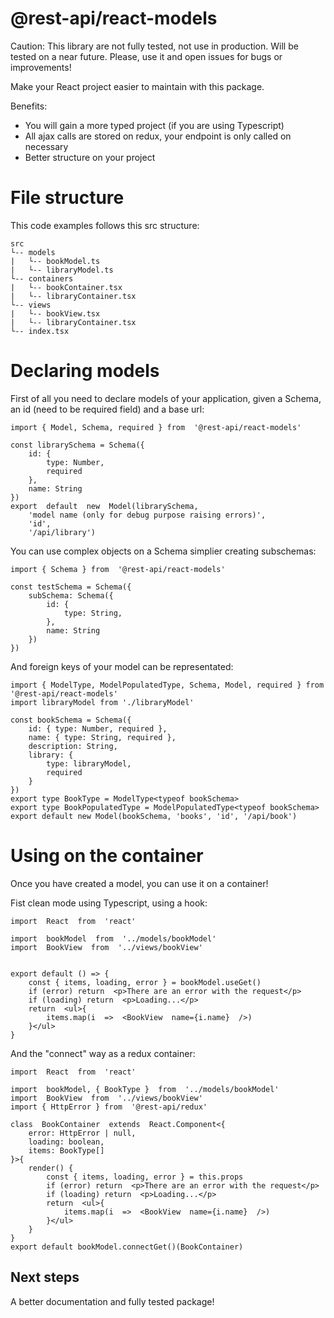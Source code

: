 ﻿# @rest-api/react-models

Caution: This library are not fully tested, not use in production.
Will be tested on a near future. Please, use it and open issues for bugs or improvements!

Make your React project easier to maintain with this package.

Benefits:

 - You will gain a more typed project (if you are using Typescript)
 - All ajax calls are stored on redux, your endpoint is only called on necessary
 - Better structure on your project

# File structure
This code examples follows this src structure:
```
src
└-- models
|   └-- bookModel.ts
|   └-- libraryModel.ts
└-- containers
|   └-- bookContainer.tsx
|   └-- libraryContainer.tsx
└-- views
|   └-- bookView.tsx
|   └-- libraryContainer.tsx
└-- index.tsx
```


# Declaring models
First of all you need to declare models of your application, given a Schema, an id (need to be required field) and a base url:
    
    import { Model, Schema, required } from  '@rest-api/react-models'
    
    const librarySchema = Schema({
        id: {
    	    type: Number,
    	    required
        },
        name: String
    })
    export  default  new  Model(librarySchema, 
	    'model name (only for debug purpose raising errors)', 
	    'id', 
	    '/api/library')

   
You can use complex objects on a Schema simplier creating subschemas:

    import { Schema } from  '@rest-api/react-models'
    
    const testSchema = Schema({
	    subSchema: Schema({
	    	id: {
	    	    type: String,
			},
			name: String
    	})
	})
And foreign keys of your model can be representated:

    import { ModelType, ModelPopulatedType, Schema, Model, required } from  '@rest-api/react-models'
    import libraryModel from './libraryModel'
    
    const bookSchema = Schema({
	    id: { type: Number, required },
	    name: { type: String, required },
	    description: String,
	    library: {
		    type: libraryModel,
		    required
	    }
    })
    export type BookType = ModelType<typeof bookSchema>
	export type BookPopulatedType = ModelPopulatedType<typeof bookSchema>
	export default new Model(bookSchema, 'books', 'id', '/api/book')


# Using on the container

Once you have created a model, you can use it on a container!

Fist clean mode using Typescript, using a hook:

    import  React  from  'react'
	
	import  bookModel  from  '../models/bookModel'
	import  BookView  from  '../views/bookView'

  
	export default () => {
		const { items, loading, error } = bookModel.useGet()
		if (error) return  <p>There are an error with the request</p>
		if (loading) return  <p>Loading...</p>
		return  <ul>{
			items.map(i  =>  <BookView  name={i.name}  />)
		}</ul>
	}

And the "connect" way as a redux container:

    import  React  from  'react'

	import  bookModel, { BookType }  from  '../models/bookModel'
	import  BookView  from  '../views/bookView'
	import { HttpError } from  '@rest-api/redux'

	class  BookContainer  extends  React.Component<{ 
		error: HttpError | null, 
		loading: boolean, 
		items: BookType[] 
	}>{
		render() {
			const { items, loading, error } = this.props
			if (error) return  <p>There are an error with the request</p>
			if (loading) return  <p>Loading...</p>
			return  <ul>{
				items.map(i  =>  <BookView  name={i.name}  />)
			}</ul>
		}
	}
	export default bookModel.connectGet()(BookContainer)

## Next steps
A better documentation and fully tested package!
